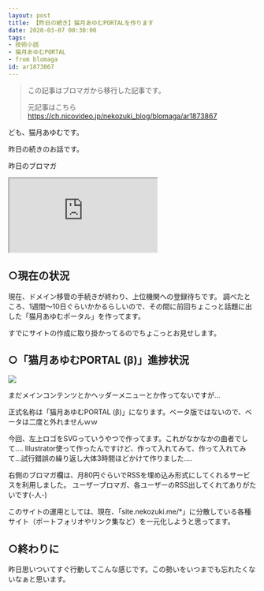 ```yaml
---
layout: post
title: 【昨日の続き】猫月あゆむPORTALを作ります
date: 2020-03-07 00:30:00
tags: 
- 技術小話
- 猫月あゆむPORTAL
- from blomaga
id: ar1873867
---
```

> この記事はブロマガから移行した記事です。
>
> 元記事はこちら
> https://ch.nicovideo.jp/nekozuki_blog/blomaga/ar1873867

ども、猫月あゆむです。

昨日の続きのお話です。

昨日のブロマガ
<iframe 
  class="blogcard"
  src="https://hatenablog-parts.com/embed?url=https://nico.ms/ar1873503/">
</iframe>

<!-- more -->

## ○現在の状況

現在、ドメイン移管の手続きが終わり、上位機関への登録待ちです。
調べたところ、1週間～10日ぐらいかかるらしいので、その間に前回ちょこっと話題に出した「猫月あゆむポータル」を作ってます。

すでにサイトの作成に取り掛かってるのでちょこっとお見せします。

## ○「猫月あゆむPORTAL (β)」進捗状況

![](https://bmimg.nicovideo.jp/image/ch2636716/233207/e3579b027123ab38efc3cd8d400ab32ec893ce52.png)

まだメインコンテンツとかヘッダーメニューとか作ってないですが...

正式名称は「猫月あゆむPORTAL (β)」になります。ベータ版ではないので、ベータは二度と外れませんｗｗ

今回、左上ロゴをSVGっていうやつで作ってます。これがなかなかの曲者でして....
Illustrator使って作ったんですけど、作って入れてみて、作って入れてみて...試行錯誤の繰り返し大体3時間ほどかけて作りました....

右側のブロマガ欄は、月80円ぐらいでRSSを埋め込み形式にしてくれるサービスを利用しました。
ユーザーブロマガ、各ユーザーのRSS出してくれてありがたいです(-人-)

このサイトの運用としては、現在、「site.nekozuki.me/*」に分散している各種サイト（ポートフォリオやリンク集など）を一元化しようと思ってます。

## ○終わりに
昨日思いついてすぐ行動してこんな感じです。この勢いをいつまでも忘れたくないなぁと思います。